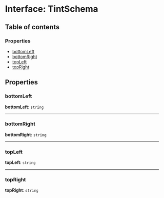 # Interface: TintSchema

## Table of contents

### Properties

* [bottomLeft](/auto-docs/free-layout-editor/interfaces/TintSchema-1.md#bottomleft)
* [bottomRight](/auto-docs/free-layout-editor/interfaces/TintSchema-1.md#bottomright)
* [topLeft](/auto-docs/free-layout-editor/interfaces/TintSchema-1.md#topleft)
* [topRight](/auto-docs/free-layout-editor/interfaces/TintSchema-1.md#topright)

## Properties

### bottomLeft

**bottomLeft**: `string`

***

### bottomRight

**bottomRight**: `string`

***

### topLeft

**topLeft**: `string`

***

### topRight

**topRight**: `string`
